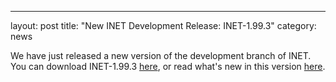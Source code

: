 ---
layout: post
title: "New INET Development Release: INET-1.99.3"
category: news

We have just released a new version of the development branch of INET.
You can download INET-1.99.3 [here](/Download.html), or read what's new in this version
[here](https://github.com/inet-framework/inet/blob/integration_1.99.3/WHATSNEW).
